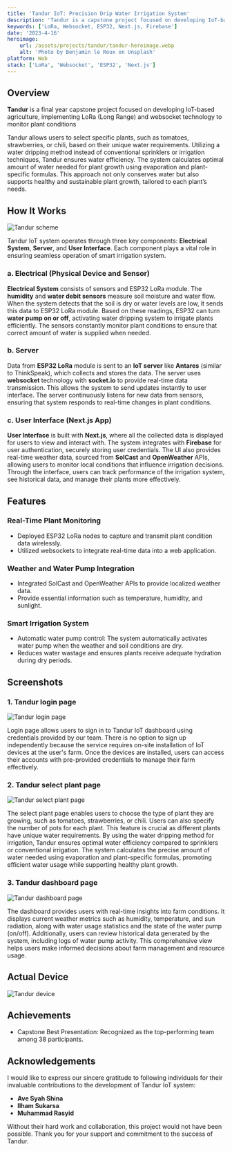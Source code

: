 ```yaml
---
title: 'Tandur IoT: Precision Drip Water Irrigation System'
description: 'Tandur is a capstone project focused on developing IoT-based agriculture, implementing LoRa (Long Range) and websocket technology to monitor plant conditions.'
keywords: ['LoRa, Websocket, ESP32, Next.js, Firebase']
date: '2023-4-16'
heroimage:
    url: /assets/projects/tandur/tandur-heroimage.webp
    alt: 'Photo by Benjamin le Roux on Unsplash'
platform: Web
stack: ['LoRa', 'Websocket', 'ESP32', 'Next.js']
---
```


## Overview

**Tandur** is a final year capstone project focused on developing IoT-based agriculture, implementing LoRa (Long Range) and websocket technology to monitor plant conditions

Tandur allows users to select specific plants, such as tomatoes, strawberries, or chili, based on their unique water requirements. Utilizing a water dripping method instead of conventional sprinklers or irrigation techniques, Tandur ensures water efficiency. The system calculates optimal amount of water needed for plant growth using evaporation and plant-specific formulas. This approach not only conserves water but also supports healthy and sustainable plant growth, tailored to each plant’s needs.

## How It Works

![Tandur scheme](/assets/projects/tandur/how-it-works.webp)

Tandur IoT system operates through three key components: **Electrical System**, **Server**, and **User Interface**. Each component plays a vital role in ensuring seamless operation of smart irrigation system.

### a. Electrical (Physical Device and Sensor)
**Electrical System** consists of sensors and ESP32 LoRa module. The **humidity** and **water debit sensors** measure soil moisture and water flow. When the system detects that the soil is dry or water levels are low, it sends this data to ESP32 LoRa module. Based on these readings, ESP32 can turn **water pump on or off**, activating water dripping system to irrigate plants efficiently. The sensors constantly monitor plant conditions to ensure that correct amount of water is supplied when needed.

### b. Server
Data from **ESP32 LoRa** module is sent to an **IoT server** like **Antares** (similar to ThinkSpeak), which collects and stores the data. The server uses **websocket** technology with **socket.io** to provide real-time data transmission. This allows the system to send updates instantly to user interface. The server continuously listens for new data from sensors, ensuring that system responds to real-time changes in plant conditions.

### c. User Interface (Next.js App)
**User Interface** is built with **Next.js**, where all the collected data is displayed for users to view and interact with. The system integrates with **Firebase** for user authentication, securely storing user credentials. The UI also provides real-time weather data, sourced from **SolCast** and **OpenWeather** APIs, allowing users to monitor local conditions that influence irrigation decisions. Through the interface, users can track performance of the irrigation system, see historical data, and manage their plants more effectively.

## Features

### Real-Time Plant Monitoring
- Deployed ESP32 LoRa nodes to capture and transmit plant condition data wirelessly.
- Utilized websockets to integrate real-time data into a web application.

### Weather and Water Pump Integration
- Integrated SolCast and OpenWeather APIs to provide localized weather data.
- Provide essential information such as temperature, humidity, and sunlight.

### Smart Irrigation System
- Automatic water pump control: The system automatically activates water pump when the weather and soil conditions are dry.
- Reduces water wastage and ensures plants receive adequate hydration during dry periods.

## Screenshots

### 1. Tandur login page
![Tandur login page](/assets/projects/tandur/login-page.webp)

Login page allows users to sign in to Tandur IoT dashboard using credentials provided by our team. There is no option to sign up independently because the service requires on-site installation of IoT devices at the user's farm. Once the devices are installed, users can access their accounts with pre-provided credentials to manage their farm effectively.


### 2. Tandur select plant page
![Tandur select plant page](/assets/projects/tandur/plantinformation-page.webp)

The select plant page enables users to choose the type of plant they are growing, such as tomatoes, strawberries, or chili. Users can also specify the number of pots for each plant. This feature is crucial as different plants have unique water requirements. By using the water dripping method for irrigation, Tandur ensures optimal water efficiency compared to sprinklers or conventional irrigation. The system calculates the precise amount of water needed using evaporation and plant-specific formulas, promoting efficient water usage while supporting healthy plant growth.

### 3. Tandur dashboard page
![Tandur dashboard page](/assets/projects/tandur/dashboard-page.webp)

The dashboard provides users with real-time insights into farm conditions. It displays current weather metrics such as humidity, temperature, and sun radiation, along with water usage statistics and the state of the water pump (on/off). Additionally, users can review historical data generated by the system, including logs of water pump activity. This comprehensive view helps users make informed decisions about farm management and resource usage.

## Actual Device

![Tandur device](/assets/projects/tandur/actual-device.webp)

## Achievements
- Capstone Best Presentation: Recognized as the top-performing team among 38 participants.

## Acknowledgements

I would like to express our sincere gratitude to following individuals for their invaluable contributions to the development of Tandur IoT system:

- **Ave Syah Shina**
- **Ilham Sukarsa**
- **Muhammad Rasyid**

Without their hard work and collaboration, this project would not have been possible. Thank you for your support and commitment to the success of Tandur.





